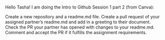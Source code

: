 Hello Tasha! I am doing the Intro to Github Session 1 part 2 (from Canva):

Create a new repository and a readme.md file. 
Create a pull request of your assigned partner’s readme.md and add in a greeting to their document. 
Check the PR your partner has opened with changes to your readme.md. 
Comment and accept the PR if it fulfills the assignment requirements.

